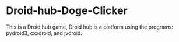 # Droid-hub-Doge-Clicker
This is a Droid hub game, Droid hub is a platform using the programs: pydroid3, cxxdroid, and jvdroid.
